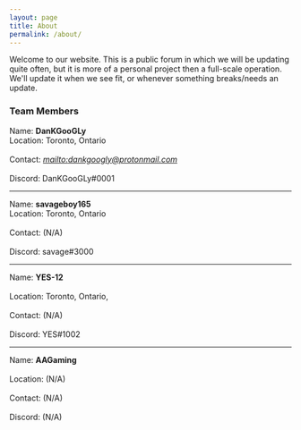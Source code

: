 ```yaml
---
layout: page
title: About
permalink: /about/
---
```

Welcome to our website. This is a public forum in which we will be updating quite often, but it is more of a personal project then a full-scale operation. We'll update it when we see fit, or whenever something breaks/needs an update.

### Team Members
Name: **DanKGooGLy**<br> 
Location: Toronto, Ontario<br>  
Contact: _[mailto:dankgoogly@protonmail.com](dankgoogly@protonmail.com)_<br>  
Discord: DanKGooGLy#0001<br>
_____________________________________________________________________________
Name: **savageboy165**<br>
Location: Toronto, Ontario<br>  
Contact: (N/A)<br>  
Discord: savage#3000<br>  
_____________________________________________________________________________
Name: **YES-12**<br>  
Location: Toronto, Ontario,<br>  
Contact: (N/A)<br>  
Discord: YES#1002<br>  
_____________________________________________________________________________
Name: **AAGaming**<br>  
Location: (N/A)<br>  
Contact: (N/A)<br>  
Discord: (N/A)<br> 

